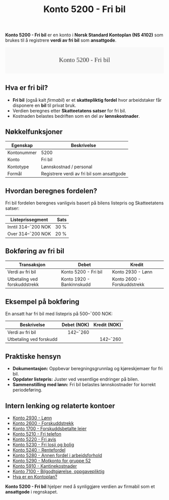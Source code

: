 ﻿---
title: "Konto 5200 - Fri bil"
seoTitle: "5200-fri-bil"
description: '**Konto 5200 - Fri bil** er en konto i **Norsk Standard Kontoplan (NS 4102)** som brukes til å registrere **verdi av fri bil** som **ansattgode**.'
---

**Konto 5200 - Fri bil** er en konto i **Norsk Standard Kontoplan (NS 4102)** som brukes til å registrere **verdi av fri bil** som **ansattgode**.

![Illustrasjon av konto 5200 Fri bil](5200-fri-bil-image.svg)

## Hva er fri bil?

* **Fri bil** (også kalt *firmabil*) er et **skattepliktig fordel** hvor arbeidstaker får disponere en **bil** til privat bruk.
* Verdien beregnes etter **Skatteetatens satser** for fri bil.
* Kostnaden belastes bedriften som en del av **lønnskostnader**.

## Nøkkelfunksjoner

| Egenskap      | Beskrivelse                                              |
|---------------|----------------------------------------------------------|
| Kontonummer   | 5200                                                     |
| Konto         | Fri bil                                                  |
| Kontotype     | Lønnskostnad / personal                                  |
| Formål        | Registrere verdi av fri bil som ansattgode               |

## Hvordan beregnes fordelen?

Fri bil fordelen beregnes vanligvis basert på bilens listepris og Skatteetatens satser:

| Listeprissegment           | Sats   |
|-----------------------------|-------:|
| Inntil 314–¯200 NOK          | 30 %   |
| Over 314–¯200 NOK            | 20 %   |

## Bokføring av fri bil

| Transaksjon                              | Debet                         | Kredit                              |
|------------------------------------------|-------------------------------|-------------------------------------|
| Verdi av fri bil                         | Konto 5200 - Fri bil          | Konto 2930 - Lønn                   |
| Utbetaling ved forskuddstrekk            | Konto 1920 - Bankinnskudd     | Konto 2600 - Forskuddstrekk         |

## Eksempel på bokføring

En ansatt har fri bil med listepris på 500–¯000 NOK:

| Beskrivelse              | Debet (NOK) | Kredit (NOK) |
|--------------------------|-----------:|-------------:|
| Verdi av fri bil         |     142–¯260 |              |
| Utbetaling ved forskudd  |             |      142–¯260 |

## Praktiske hensyn

* **Dokumentasjon:** Oppbevar beregningsgrunnlag og kjøreskjemaer for fri bil.
* **Oppdater listepris:** Juster ved vesentlige endringer på bilen.
* **Sammenstilling med lønn:** Fri bil belastes lønnskostnader for korrekt periodeføring.

## Intern lenking og relaterte kontoer

* [Konto 2930 - Lønn](/blogs/kontoplan/2930-lonn "Konto 2930 - Lønn")
* [Konto 2600 - Forskuddstrekk](/blogs/kontoplan/2600-forskuddstrekk "Konto 2600 - Forskuddstrekk")
* [Konto 1700 - Forskuddsbetalte leier](/blogs/kontoplan/1700-forskuddsbetalte-leier "Konto 1700 - Forskuddsbetalte leier")
* [Konto 5210 - Fri telefon](/blogs/kontoplan/5210-fri-telefon "Konto 5210 - Fri telefon: Regnskapsføring av fri telefon som ansattgode i Norsk kontoplan")
* [Konto 5220 - Fri avis](/blogs/kontoplan/5220-fri-avis "Konto 5220 - Fri avis: Regnskapsføring av fri avis som ansattgode i Norsk kontoplan")
* [Konto 5230 - Fri losji og bolig](/blogs/kontoplan/5230-fri-losji-og-bolig "Konto 5230 - Fri losji og bolig: Regnskapsføring av fri losji og bolig som ansattgode i Norsk kontoplan")
* [Konto 5240 - Rentefordel](/blogs/kontoplan/5240-rentefordel "Konto 5240 - Rentefordel: Regnskapsføring av rentefordel som ansattgode i Norsk kontoplan")
* [Konto 5280 - Annen fordel i arbeidsforhold](/blogs/kontoplan/5280-annen-fordel-i-arbeidsforhold "Konto 5280 - Annen fordel i arbeidsforhold: Regnskapsføring av øvrige ansattfordeler i Norsk kontoplan")
* [Konto 5290 - Motkonto for gruppe 52](/blogs/kontoplan/5290-motkonto-for-gruppe-52 "Konto 5290 - Motkonto for gruppe 52: Regnskapsføring av motkonto for gruppe 52 ansattgoder i Norsk kontoplan")
* [Konto 5910 - Kantinekostnader](/blogs/kontoplan/5910-kantinekostnader "Konto 5910 - Kantinekostnader")
* [Konto 7100 - Bilgodtgjørelse, oppgavepliktig](/blogs/kontoplan/7100-bilgodtgjorelse-oppgavepliktig "Konto 7100 - Bilgodtgjørelse, oppgavepliktig: Regnskapsføring av bilgodtgjørelse som oppgavepliktig fordel i Norsk kontoplan")
* [Hva er en Kontoplan?](/blogs/regnskap/hva-er-kontoplan "Hva er en Kontoplan? Komplett Guide til Kontoplaner i Norsk Regnskap")

**Konto 5200 - Fri bil** hjelper med å synliggjøre verdien av firmabil som et **ansattgode** i regnskapet.






